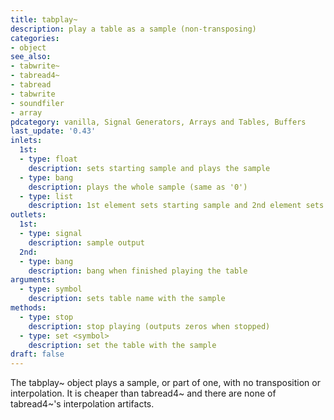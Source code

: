 ```yaml
---
title: tabplay~
description: play a table as a sample (non-transposing)
categories:
- object
see_also:
- tabwrite~
- tabread4~
- tabread
- tabwrite
- soundfiler
- array
pdcategory: vanilla, Signal Generators, Arrays and Tables, Buffers
last_update: '0.43'
inlets:
  1st:
  - type: float
    description: sets starting sample and plays the sample
  - type: bang
    description: plays the whole sample (same as '0')
  - type: list
    description: 1st element sets starting sample and 2nd element sets duration in samples
outlets:
  1st:
  - type: signal
    description: sample output
  2nd:
  - type: bang
    description: bang when finished playing the table
arguments:
  - type: symbol
    description: sets table name with the sample
methods:
  - type: stop
    description: stop playing (outputs zeros when stopped)
  - type: set <symbol>
    description: set the table with the sample
draft: false
---
```

The tabplay~ object plays a sample, or part of one, with no transposition or interpolation. It is cheaper than tabread4~ and there are none of tabread4~'s interpolation artifacts.
